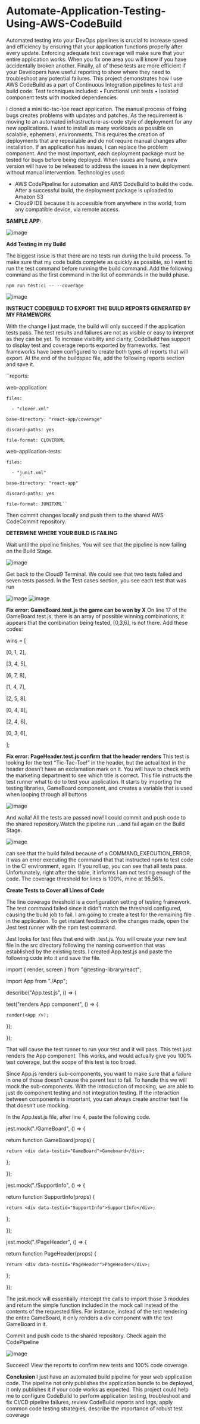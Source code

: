 # Automate-Application-Testing-Using-AWS-CodeBuild

Automated testing into your DevOps pipelines is crucial to increase speed and efficiency by ensuring that your application functions properly after every update. 
Enforcing adequate test coverage will make sure that your entire application works. When you fix one area you will know if you have accidentally broken another. 
Finally, all of these tests are more efficient if your Developers have useful reporting to show where they need to troubleshoot any potential failures.
This project demonstrates how I use AWS CodeBuild as a part of Continuous Integration pipelines to test and build code. Test techniques included:
•	Functional unit tests
•	Isolated component tests with mocked dependencies


I cloned a mini tic-tac-toe react application. The manual process of fixing bugs creates problems with updates and patches. As the requirement is moving to an automated infrastructure-as-code style of deployment for any new applications. I want to install as many workloads as possible on scalable, ephemeral, environments. This requires the creation of deployments that are repeatable and do not require manual changes after installation. If an application has issues, I can replace the problem component. And the most important, each deployment package must be tested for bugs before being deployed. When issues are found, a new version will have to be released to address the issues in a new deployment without manual intervention. Technologies used:
-	AWS CodePipeline for automation and AWS CodeBuild to build the code. After a successful build, the deployment package is uploaded to Amazon S3
-	Cloud9 IDE because it is accessible from anywhere in the world, from any compatible device, via remote access.

**SAMPLE APP:**

![image](https://github.com/cacaogun/Automate-Application-Testing-Using-AWS-CodeBuild/assets/103553102/aa6aae8b-5d51-4a5a-8030-39479f487eee)

**Add Testing in my Build**

The biggest issue is that there are no tests run during the build process. To make sure that my code builds complete as quickly as possible, so I want to run the test command before running the build command.
Add the following command as the first command in the list of commands in the build phase.

``npm run test:ci -- --coverage``

![image](https://github.com/cacaogun/Automate-Application-Testing-Using-AWS-CodeBuild/assets/103553102/aa9dba39-29b7-4b1e-a994-be9e35d14bf6)

**INSTRUCT CODEBUILD TO EXPORT THE BUILD REPORTS GENERATED BY MY FRAMEWORK**

With the change I just made, the build will only succeed if the application tests pass. The test results and failures are not as visible or easy to interpret as they can be yet. To increase visibility and clarity, CodeBuild has support to display test and coverage reports exported by frameworks. Test frameworks have been configured to create both types of reports that will export. At the end of the buildspec file, add the following reports section and save it.

``reports:

  web-application:
  
    files:
    
      - "clover.xml"
      
    base-directory: "react-app/coverage"
    
    discard-paths: yes
    
    file-format: CLOVERXML
    
  web-application-tests:
  
    files:
    
      - "junit.xml"
      
    base-directory: "react-app"
    
    discard-paths: yes
    
    file-format: JUNITXML``
    
Then commit changes locally and push them to the shared AWS CodeCommit repository.

**DETERMINE WHERE YOUR BUILD IS FAILING**

Wait until the pipeline finishes.
You will see that the pipeline is now failing on the Build Stage.

![image](https://github.com/cacaogun/Automate-Application-Testing-Using-AWS-CodeBuild/assets/103553102/f5d6fc18-131f-4bb3-ada4-20bb06931407)

Get back to the Cloud9 Terminal. We could see that two tests failed and seven tests passed. In the Test cases section, you see each test that was run

![image](https://github.com/cacaogun/Automate-Application-Testing-Using-AWS-CodeBuild/assets/103553102/94df2f12-7f85-4a44-b8d8-0311360791d7)
![image](https://github.com/cacaogun/Automate-Application-Testing-Using-AWS-CodeBuild/assets/103553102/4a225c06-7450-4b62-b2c3-ea03860a96a3)

**Fix error: GameBoard.test.js the game can be won by X**
On line 17 of the GameBoard.test.js, there is an array of possible winning combinations, it appears that the combination being tested, [0,3,6], is not there. Add these codes:

wins = [

  [0, 1, 2],
  
  [3, 4, 5],
  
  [6, 7, 8],
  
  [1, 4, 7],
  
  [2, 5, 8],
  
  [0, 4, 8],
  
  [2, 4, 6],
  
  [0, 3, 6],
  
];

**Fix error: PageHeader.test.js confirm that the header renders**
This test is looking for the text “Tic-Tac-Toe!” in the header, but the actual text in the header doesn’t have an exclamation mark on it. You will have to check with the marketing department to see which title is correct.
This file instructs the test runner what to do to test your application. It starts by importing the testing libraries, GameBoard component, and creates a variable that is used when looping through all buttons

![image](https://github.com/cacaogun/Automate-Application-Testing-Using-AWS-CodeBuild/assets/103553102/88f59e33-14b0-4a9f-9f11-bea382c0695e)

And walla! All the tests are passed now! I could commit and push code to the shared repository.Watch the pipeline run …and fail again on the Build Stage.

![image](https://github.com/cacaogun/Automate-Application-Testing-Using-AWS-CodeBuild/assets/103553102/05b31804-03ff-4c78-a48e-50e07b1efa74)

can see that the build failed because of a COMMAND_EXECUTION_ERROR, it was an error executing the command that that instructed npm to test code in the CI environment, again. If you roll up, you can see that all tests pass. Unfortunately, right after the table, it informs I am not testing enough of the code. The coverage threshold for lines is 100%, mine at 95.56%.

**Create Tests to Cover all Lines of Code**

The line coverage threshold is a configuration setting of testing framework. The test command failed since it didn’t match the threshold configured, causing the build job to fail. 
I am going to create a test for the remaining file in the application. To get instant feedback on the changes made, open the Jest test runner with the npm test command.

Jest looks for test files that end with .test.js. You will create your new test file in the src directory following the naming convention that was established by the existing tests.
I created App.test.js and paste the following code into it and save the file.

import { render, screen } from "@testing-library/react";

import App from "./App";


describe("App.test.js", () => {

  test("renders App component", () => {
  
    render(<App />);

  });
  
});


That will cause the test runner to run your test and it will pass. This test just renders the App component. This works, and would actually give you 100% test coverage, but the scope of this test is too broad.

Since App.js renders sub-components, you want to make sure that a failure in one of those doesn’t cause the parent test to fail. To handle this we will mock the sub-components. With the introduction of mocking, we are able to just do component testing and not integration testing. If the interaction between components is important, you can always create another test file that doesn’t use mocking.

In the App.test.js file, after line 4, paste the following code.

jest.mock("./GameBoard", () => {

  return function GameBoard(props) {
  
    return <div data-testid="GameBoard">Gameboard</div>;
    
  };
  
});

jest.mock("./SupportInfo", () => {

  return function SupportInfo(props) {
  
    return <div data-testid="SupportInfo">SupportInfo</div>;
    
  };
  
});

jest.mock("./PageHeader", () => {

  return function PageHeader(props) {
  
    return <div data-testid="PageHeader">PageHeader</div>;
    
  };
  
});


The jest.mock will essentially intercept the calls to import those 3 modules and return the simple function included in the mock call instead of the contents of the requested files. For instance, instead of the test rendering the entire GameBoard, it only renders a div component with the text GameBoard in it.

Commit and push code to the shared repository. 
Check again the CodePipeline

![image](https://github.com/cacaogun/Automate-Application-Testing-Using-AWS-CodeBuild/assets/103553102/60f1aefc-e031-40b9-b8a4-2f187a86fc72)

Succeed! View the reports to confirm new tests and 100% code coverage.

**Conclusion**
 I just have an automated build pipeline for your web application code. The pipeline not only publishes the application bundle to be deployed, it only publishes it if your code works as expected.
This project could help me to configure CodeBuild to perform application testing, troubleshoot and fix CI/CD pipeline failures, review CodeBuild reports and logs, apply common code testing strategies, describe the importance of robust test coverage

